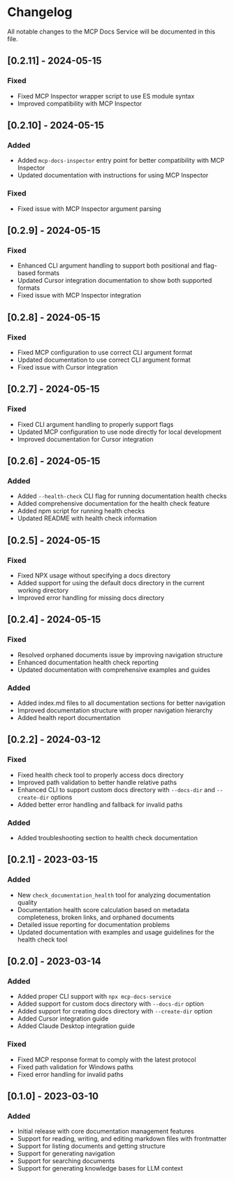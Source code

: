 # Changelog

All notable changes to the MCP Docs Service will be documented in this file.

## [0.2.11] - 2024-05-15

### Fixed

- Fixed MCP Inspector wrapper script to use ES module syntax
- Improved compatibility with MCP Inspector

## [0.2.10] - 2024-05-15

### Added

- Added `mcp-docs-inspector` entry point for better compatibility with MCP Inspector
- Updated documentation with instructions for using MCP Inspector

### Fixed

- Fixed issue with MCP Inspector argument parsing

## [0.2.9] - 2024-05-15

### Fixed

- Enhanced CLI argument handling to support both positional and flag-based formats
- Updated Cursor integration documentation to show both supported formats
- Fixed issue with MCP Inspector integration

## [0.2.8] - 2024-05-15

### Fixed

- Fixed MCP configuration to use correct CLI argument format
- Updated documentation to use correct CLI argument format
- Fixed issue with Cursor integration

## [0.2.7] - 2024-05-15

### Fixed

- Fixed CLI argument handling to properly support flags
- Updated MCP configuration to use node directly for local development
- Improved documentation for Cursor integration

## [0.2.6] - 2024-05-15

### Added

- Added `--health-check` CLI flag for running documentation health checks
- Added comprehensive documentation for the health check feature
- Added npm script for running health checks
- Updated README with health check information

## [0.2.5] - 2024-05-15

### Fixed

- Fixed NPX usage without specifying a docs directory
- Added support for using the default docs directory in the current working directory
- Improved error handling for missing docs directory

## [0.2.4] - 2024-05-15

### Fixed

- Resolved orphaned documents issue by improving navigation structure
- Enhanced documentation health check reporting
- Updated documentation with comprehensive examples and guides

### Added

- Added index.md files to all documentation sections for better navigation
- Improved documentation structure with proper navigation hierarchy
- Added health report documentation

## [0.2.2] - 2024-03-12

### Fixed

- Fixed health check tool to properly access docs directory
- Improved path validation to better handle relative paths
- Enhanced CLI to support custom docs directory with `--docs-dir` and `--create-dir` options
- Added better error handling and fallback for invalid paths

### Added

- Added troubleshooting section to health check documentation

## [0.2.1] - 2023-03-15

### Added

- New `check_documentation_health` tool for analyzing documentation quality
- Documentation health score calculation based on metadata completeness, broken links, and orphaned documents
- Detailed issue reporting for documentation problems
- Updated documentation with examples and usage guidelines for the health check tool

## [0.2.0] - 2023-03-14

### Added

- Added proper CLI support with `npx mcp-docs-service`
- Added support for custom docs directory with `--docs-dir` option
- Added support for creating docs directory with `--create-dir` option
- Added Cursor integration guide
- Added Claude Desktop integration guide

### Fixed

- Fixed MCP response format to comply with the latest protocol
- Fixed path validation for Windows paths
- Fixed error handling for invalid paths

## [0.1.0] - 2023-03-10

### Added

- Initial release with core documentation management features
- Support for reading, writing, and editing markdown files with frontmatter
- Support for listing documents and getting structure
- Support for generating navigation
- Support for searching documents
- Support for generating knowledge bases for LLM context

